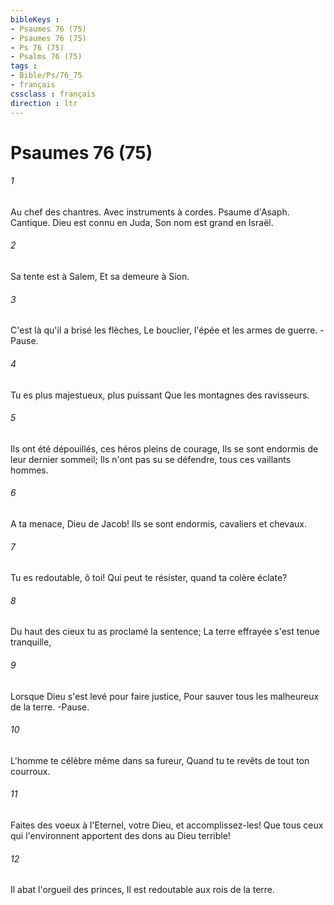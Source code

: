```yaml
---
bibleKeys : 
- Psaumes 76 (75)
- Psaumes 76 (75)
- Ps 76 (75)
- Psalms 76 (75)
tags : 
- Bible/Ps/76_75
- français
cssclass : français
direction : ltr
---
```


# Psaumes 76 (75)

###### 1
Au chef des chantres. Avec instruments à cordes. Psaume d'Asaph. Cantique. Dieu est connu en Juda, Son nom est grand en Israël.
###### 2
Sa tente est à Salem, Et sa demeure à Sion.
###### 3
C'est là qu'il a brisé les flèches, Le bouclier, l'épée et les armes de guerre. -Pause.
###### 4
Tu es plus majestueux, plus puissant Que les montagnes des ravisseurs.
###### 5
Ils ont été dépouillés, ces héros pleins de courage, Ils se sont endormis de leur dernier sommeil; Ils n'ont pas su se défendre, tous ces vaillants hommes.
###### 6
A ta menace, Dieu de Jacob! Ils se sont endormis, cavaliers et chevaux.
###### 7
Tu es redoutable, ô toi! Qui peut te résister, quand ta colère éclate?
###### 8
Du haut des cieux tu as proclamé la sentence; La terre effrayée s'est tenue tranquille,
###### 9
Lorsque Dieu s'est levé pour faire justice, Pour sauver tous les malheureux de la terre. -Pause.
###### 10
L'homme te célèbre même dans sa fureur, Quand tu te revêts de tout ton courroux.
###### 11
Faites des voeux à l'Eternel, votre Dieu, et accomplissez-les! Que tous ceux qui l'environnent apportent des dons au Dieu terrible!
###### 12
Il abat l'orgueil des princes, Il est redoutable aux rois de la terre.
